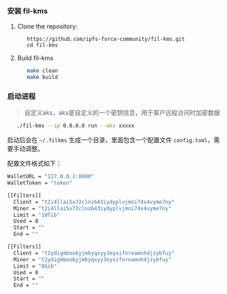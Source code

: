 ### 安装 fil-kms

1. Clone the repository:
   ```ssh
      https://github.com/ipfs-force-community/fil-kms.git
      cd fil-kms
   ```
2. Build fil-kms
   ```sh
      make clean
      make build
   ```
   
### 启动进程

> 自定义aks，aks是自定义的一个密钥信息，用于客户远程访问时加密数据 

```sh
   ./fil-kms --ip 0.0.0.0 run --aks xxxxx
```

启动后会在 `~/.filkms` 生成一个目录，里面包含一个配置文件 `config.toml`，需要手动调整。

配置文件格式如下：

```bash
WalletURL = "127.0.0.1:8000"
WalletToken = "token"

[[Filters]]
  Client = "t2i4llai5x72clnz643iydyplvjmni74x4vyme7ny"
  Miner = "t2i4llai5x72clnz643iydyplvjmni74x4vyme7ny"
  Limit = "10Tib"
  Used = 0
  Start = ""
  End = ""

[[Filters]]
  Client = "t2ydigmboo6yjmbyqxyy3eyxifnreamnhdjzybfuy"
  Miner = "t2ydigmboo6yjmbyqxyy3eyxifnreamnhdjzybfuy"
  Limit = "8Gib"
  Used = 0
  Start = ""
  End = ""
```
